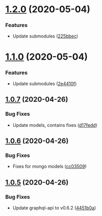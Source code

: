 # [1.2.0](https://github.com/pct-org/getting-started/compare/v1.1.0...v1.2.0) (2020-05-04)


### Features

* Update submodules ([225bbec](https://github.com/pct-org/getting-started/commit/225bbecad256345cab2ff3ee7ed6558c8a74b044))



# [1.1.0](https://github.com/pct-org/getting-started/compare/v1.0.7...v1.1.0) (2020-05-04)


### Features

* Update submodules ([2e4410f](https://github.com/pct-org/getting-started/commit/2e4410f40725f11826fa8b64f24194a27ec4a7b6))



## [1.0.7](https://github.com/pct-org/getting-started/compare/v1.0.6...v1.0.7) (2020-04-26)


### Bug Fixes

* Update models, contains fixes ([d17fedd](https://github.com/pct-org/getting-started/commit/d17fedd2d4bdff8740b7d26806b048d2289587b6))



## [1.0.6](https://github.com/pct-org/getting-started/compare/v1.0.5...v1.0.6) (2020-04-26)


### Bug Fixes

* Fixes for mongo models ([cc03509](https://github.com/pct-org/getting-started/commit/cc035098ae53457b167044b6817ffa9225e699c0))



## [1.0.5](https://github.com/pct-org/getting-started/compare/v1.0.4...v1.0.5) (2020-04-26)


### Bug Fixes

* Update graphql-api to v0.6.2 ([4451b0a](https://github.com/pct-org/getting-started/commit/4451b0af08389b1ee0fcb598e544aaceed3d798c))



